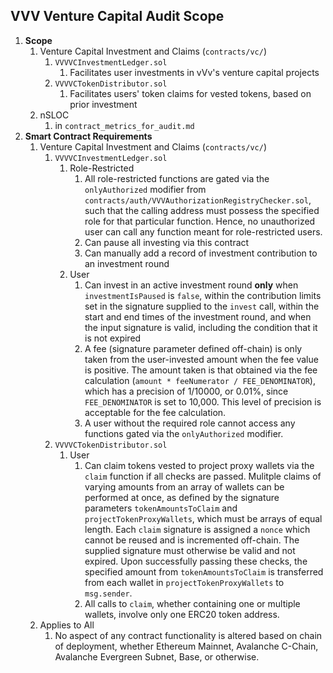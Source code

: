 ## VVV Venture Capital Audit Scope

1. **Scope** 
	1. Venture Capital Investment and Claims (`contracts/vc/`)
		1.  `VVVVCInvestmentLedger.sol`
			1. Facilitates user investments in vVv's venture capital projects
		2.  `VVVVCTokenDistributor.sol`
			1. Facilitates users' token claims for vested tokens, based on prior investment
	3. nSLOC
		1. in `contract_metrics_for_audit.md`
2. **Smart Contract Requirements**
	1. Venture Capital Investment and Claims (`contracts/vc/`)
		1. `VVVVCInvestmentLedger.sol`
			1. Role-Restricted
				1. All role-restricted functions are gated via the `onlyAuthorized` modifier from `contracts/auth/VVVAuthorizationRegistryChecker.sol`, such that the calling address must possess the specified role for that particular function. Hence, no unauthorized user can call any function meant for role-restricted users.
				2. Can pause all investing via this contract
				3. Can manually add a record of investment contribution to an investment round
			2. User
				1. Can invest in an active investment round **only** when `investmentIsPaused` is `false`, within the contribution limits set in the signature supplied to the `invest` call, within the start and end times of the investment round, and when the input signature is valid, including the condition that it is not expired
				2. A fee (signature parameter defined off-chain) is only taken from the user-invested amount when the fee value is positive. The amount taken is that obtained via the fee calculation (`amount * feeNumerator / FEE_DENOMINATOR`), which has a precision of 1/10000, or 0.01%, since `FEE_DENOMINATOR` is set to 10,000. This level of precision is acceptable for the fee calculation.
				3. A user without the required role cannot access any functions gated via the `onlyAuthorized` modifier.
		3.  `VVVVCTokenDistributor.sol`
			1. User
				1. Can claim tokens vested to project proxy wallets via the `claim` function if all checks are passed. Mulitple claims of varying amounts from an array of wallets can be performed at once, as defined by the signature parameters `tokenAmountsToClaim` and `projectTokenProxyWallets`, which must be arrays of equal length. Each `claim` signature is assigned a `nonce` which cannot be reused and is incremented off-chain. The supplied signature must otherwise be valid and not expired. Upon successfully passing these checks, the specified amount from `tokenAmountsToClaim` is transferred from each wallet in `projectTokenProxyWallets` to `msg.sender`.
				2. All calls to `claim`, whether containing one or multiple wallets, involve only one ERC20 token address.
	2. Applies to All
		1. No aspect of any contract functionality is altered based on chain of deployment, whether Ethereum Mainnet, Avalanche C-Chain, Avalanche Evergreen Subnet, Base, or otherwise.
